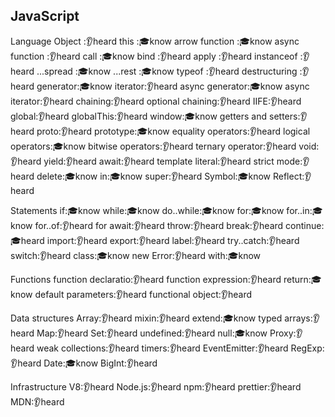 ## JavaScript

Language
Object :👂heard
this :🎓know
arrow function :🎓know
async function :👂heard
call :🎓know
bind :👂heard
apply :👂heard 
instanceof :👂heard
...spread :🎓know
...rest :🎓know
typeof :👂heard
destructuring :👂heard
generator:🎓know
iterator:👂heard
async generator:🎓know
async iterator:👂heard
chaining:👂heard
optional chaining:👂heard
IIFE:👂heard
global:👂heard
globalThis:👂heard
window:🎓know
getters and setters:👂heard
proto:👂heard
prototype:🎓know
equality operators:👂heard
logical operators:🎓know
bitwise operators:👂heard
ternary operator:👂heard
void:👂heard
yield:👂heard
await:👂heard
template literal:👂heard
strict mode:👂heard
delete:🎓know
in:🎓know
super:👂heard
Symbol:🎓know
Reflect:👂heard

Statements
if:🎓know
while:🎓know
do..while:🎓know
for:🎓know
for..in:🎓know
for..of:👂heard
for await:👂heard
throw:👂heard
break:👂heard
continue:🎓heard
import:👂heard
export:👂heard
label:👂heard
try..catch:👂heard
switch:👂heard
class:🎓know
new Error:👂heard
with:🎓know

Functions
function declaratio:👂heard
function expression:👂heard
return:🎓know
default parameters:👂heard
functional object:👂heard

Data structures
Array:👂heard
mixin:👂heard
extend:🎓know
typed arrays:👂heard
Map:👂heard
Set:👂heard
undefined:👂heard
null:🎓know
Proxy:👂heard
weak collections:👂heard
timers:👂heard
EventEmitter:👂heard 
RegExp:👂heard
Date:🎓know
BigInt:👂heard

Infrastructure
V8:👂heard
Node.js:👂heard
npm:👂heard
prettier:👂heard
MDN:👂heard
